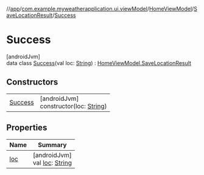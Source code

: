 //[app](../../../../../index.md)/[com.example.myweatherapplication.ui.viewModel](../../../index.md)/[HomeViewModel](../../index.md)/[SaveLocationResult](../index.md)/[Success](index.md)

# Success

[androidJvm]\
data class [Success](index.md)(val loc: [String](https://kotlinlang.org/api/latest/jvm/stdlib/kotlin/-string/index.html)) : [HomeViewModel.SaveLocationResult](../index.md)

## Constructors

| | |
|---|---|
| [Success](-success.md) | [androidJvm]<br>constructor(loc: [String](https://kotlinlang.org/api/latest/jvm/stdlib/kotlin/-string/index.html)) |

## Properties

| Name | Summary |
|---|---|
| [loc](loc.md) | [androidJvm]<br>val [loc](loc.md): [String](https://kotlinlang.org/api/latest/jvm/stdlib/kotlin/-string/index.html) |
